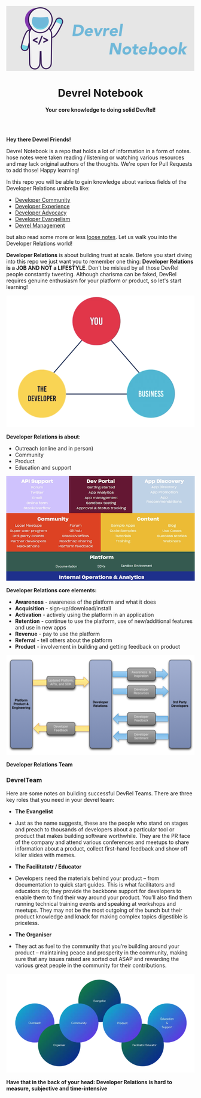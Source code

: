 <div align="center">
<br>
<img src="DevrelNotebookLogo.png"
/>
<br/>
<h1>Devrel Notebook</h1>
<strong>Your core knowledge to doing solid DevRel!</strong>
</div>
<br/>
<p align="center">
<a href="https://github.com/DevrelSpace/Devrel-Notebook/tree/master/Developer-Community"><img src="https://img.shields.io/badge/Developer-Community-brightgreen" alt=""/></a>     <a href="https://github.com/DevrelSpace/Devrel-Notebook/tree/master/Developer-Experience"><img src="https://img.shields.io/badge/Developer-Experience-brightgreen" alt=""/></a>   <a href="https://github.com/DevrelSpace/Devrel-Notebook/tree/master/Developer-Evangelism"><img src="https://img.shields.io/badge/Developer-Evangelism-brightgreen" alt=""/></a> <a href="https://github.com/DevrelSpace/Devrel-Notebook/tree/master/Developer-Advocacy"><img src="https://img.shields.io/badge/Developer%20-Advocacy-brightgreen" alt=""/></a> <a href="https://github.com/DevrelSpace/Devrel-Notebook/tree/master/Devrel-Management"><img src="https://img.shields.io/badge/Devrel-Management-brightgreen" alt=""/></a>
</p>

**Hey there Devrel Friends!**

Devrel Notebook is a repo that holds a lot of information in a form of notes. hose notes were taken reading / listening or watching various resources and may lack original authors of the thoughts. We're open for Pull Requests to add those! Happy learning!

In this repo you will be able to gain knowledge about various fields of the Developer Relations umbrella like:

* [Developer Community](https://github.com/DevrelSpace/Devrel-Notebook/tree/master/Developer-Community) <br>
* [Developer Experience](https://github.com/DevrelSpace/Devrel-Notebook/tree/master/Developer-Experience) <br>
* [Developer Advocacy](https://github.com/DevrelSpace/Devrel-Notebook/tree/master/Developer-Advocacy) <br>
* [Developer Evangelism](https://github.com/DevrelSpace/Devrel-Notebook/tree/master/Developer-Evangelism) <br>
* [Devrel Management](https://github.com/DevrelSpace/Devrel-Notebook/tree/master/Devrel-Management) <br>

but also read some more or less [loose notes](https://github.com/DevrelSpace/Devrel-Notebook/tree/master/Loose-Notes). Let us walk you into the Developer Relations world!

**Developer Relations** is about building trust at scale. Before you start diving into this repo we just want you to remember one thing: **Developer Relations is a JOB AND NOT a LIFESTYLE**. Don't be mislead by all those DevRel people constantly tweeting. Although charisma can be faked, DevRel requires genuine enthusiasm for your platform or product, so let's start learning!

![](/Assets/DevrelTriangle.png)

**Developer Relations is about**:
  * Outreach (online and in person)
  * Community
  * Product
  * Education and support

![](/Assets/DeveloperRelations.png)

**Developer Relations core elements:**
* **Awareness** - awareness of the platform and what it does
* **Acquisition** - sign-up/download/install
* **Activation** - actively using the platform in an application
* **Retention** - continue to use the platform, use of new/additional features and use in new apps
* **Revenue** - pay to use the platform
* **Referral** - tell others about the platform
* **Product** - involvement in building and getting feedback on product

![](/Assets/DevRelCycle.png)

**Developer Relations Team**

### DevrelTeam

Here are some notes on building successful DevRel Teams. There are three key roles that you need in your devrel team:

* **The Evangelist**
 * Just as the name suggests, these are the people who stand on stages and preach to thousands of developers about a particular tool or product that makes building software worthwhile. They are the PR face of the company and attend various conferences and meetups to share information about a product, collect first-hand feedback and show off killer slides with memes.

* **The Facilitatotr / Educator**
 * Developers need the materials behind your product – from documentation to quick start guides. This is what facilitators and educators do; they provide the backbone support for developers to enable them to find their way around your product. You’ll also find them running technical training events and speaking at workshops and meetups. They may not be the most outgoing of the bunch but their product knowledge and knack for making complex topics digestible is priceless.

* **The Organiser**
 * They act as fuel to the community that you’re building around your product – maintaining peace and prosperity in the community, making sure that any issues raised are sorted out ASAP and rewarding the various great people in the community for their contributions.

![](/Assets/DevrelTeam.png)

**Have that in the back of your head: Developer Relations is hard to measure, subjective and time-intensive**
